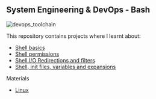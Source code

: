 ## System Engineering & DevOps - Bash

![devops_toolchain](https://user-images.githubusercontent.com/69214737/206566529-5753abd2-98e3-4215-babc-8c86310d893a.jpg)


This repository contains projects where I learnt about:

- [Shell basics](https://github.com/hebamuh68/alx-system_engineering-devops/tree/main/0x00-shell_basics)
- [Shell permissions](https://github.com/hebamuh68/alx-system_engineering-devops/tree/main/0x01-shell_permissions)
- [Shell I/O Redirections and filters](https://github.com/hebamuh68/alx-system_engineering-devops/tree/main/0x02-shell_redirections)
- [Shell, init files, variables and expansions](https://github.com/hebamuh68/alx-system_engineering-devops/tree/main/0x03-shell_variables_expansions)


Materials
- [Linux](https://github.com/hebamuh68/alx-system_engineering-devops/tree/main/Linux%20materials)
